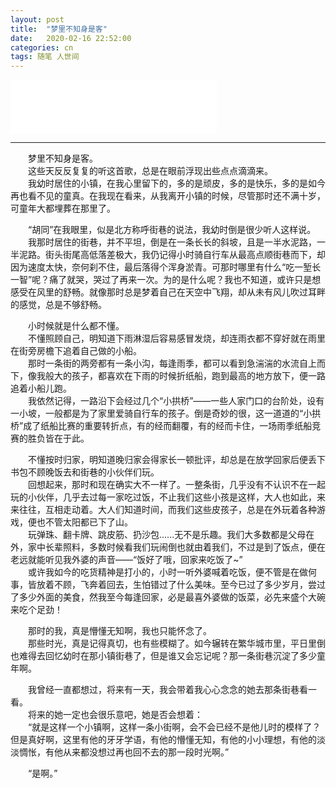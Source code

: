 ```yaml
---
layout: post
title:  "梦里不知身是客"
date:   2020-02-16 22:52:00
categories: cn
tags: 随笔 人世间
---
```



<iframe frameborder="no" border="0" marginwidth="0" marginheight="0" width=330 height=86 src="//music.163.com/outchain/player?type=2&id=1413304559&auto=0&height=66"></iframe>


----------
&emsp;&emsp;梦里不知身是客。<br>
&emsp;&emsp;这些天反反复复的听这首歌，总是在眼前浮现出些点点滴滴来。<br>
&emsp;&emsp;我幼时居住的小镇，在我心里留下的，多的是顽皮，多的是快乐，多的是如今再也看不见的童真。在我现在看来，从我离开小镇的时候，尽管那时还不满十岁，可童年大都埋葬在那里了。<br>

&emsp;&emsp;“胡同”在我眼里，似是北方称呼街巷的说法，我幼时倒是很少听人这样说。<br>
&emsp;&emsp;我那时居住的街巷，并不平坦，倒是在一条长长的斜坡，且是一半水泥路，一半泥路。街头街尾高低落差极大，我仍记得小时骑自行车从最高点顺街巷而下，却因为速度太快，奈何刹不住，最后落得个浑身淤青。可那时哪里有什么“吃一堑长一智”呢？痛了就哭，哭过了再来一次。为的是什么呢？我也不知道，或许只是想感受在风里的舒畅。就像那时总是梦着自己在天空中飞翔，却从未有风儿吹过耳畔的感觉，总是不够舒畅。<br>

&emsp;&emsp;小时候就是什么都不懂。<br>
&emsp;&emsp;不懂照顾自己，明知道下雨淋湿后容易感冒发烧，却连雨衣都不穿好就在雨里在街旁房檐下追着自己做的小船。<br>
&emsp;&emsp;那时一条街的两旁都有一条小沟，每逢雨季，都可以看到急湍湍的水流自上而下，像我般大的孩子，都喜欢在下雨的时候折纸船，跑到最高的地方放下，便一路追着小船儿跑。<br>
&emsp;&emsp;我依然记得，一路沿下会经过几个“小拱桥”——一些人家门口的台阶处，设有一小坡，一般都是为了家里爱骑自行车的孩子。倒是奇妙的很，这一道道的“小拱桥”成了纸船比赛的重要转折点，有的经而翻覆，有的经而卡住，一场雨季纸船竞赛的胜负皆在于此。<br>

&emsp;&emsp;不懂按时归家，明知道晚归家会得家长一顿批评，却总是在放学回家后便丢下书包不顾晚饭去和街巷的小伙伴们玩。<br>
&emsp;&emsp;回想起来，那时和现在确实大不一样了。一整条街，几乎没有不认识不在一起玩的小伙伴，几乎去过每一家吃过饭，不止我们这些小孩是这样，大人也如此，来来往往，互相走动着。大人们知道时间，而我们这些皮孩子，总是在外玩着各种游戏，便也不管太阳都已下了山。<br>
&emsp;&emsp;玩弹珠、翻卡牌、跳皮筋、扔沙包......无不是乐趣。我们大多数都是父母在外，家中长辈照料，多数时候看我们玩闹倒也就由着我们，不过是到了饭点，便在老远就能听见我外婆的声音——“饭好了哦，回家来吃饭了~”<br>
&emsp;&emsp;或许我如今的吃货精神是打小的，小时一听外婆喊着吃饭，便不管是在做何事，皆放着不顾，飞奔着回去，生怕错过了什么美味。至今已过了多少岁月，尝过了多少外面的美食，然我至今每逢回家，必是最喜外婆做的饭菜，必先来盛个大碗来吃个足劲！<br>

&emsp;&emsp;那时的我，真是懵懂无知啊，我也只能怀念了。
<br>
&emsp;&emsp;那些时光，真是记得真切，也有些模糊了。如今辗转在繁华城市里，平日里倒也难得去回忆幼时在那小镇街巷了，但是谁又会忘记呢？那一条街巷沉淀了多少童年啊。<br>

&emsp;&emsp;我曾经一直都想过，将来有一天，我会带着我心心念念的她去那条街巷看一看。<br>
&emsp;&emsp;将来的她一定也会很乐意吧，她是否会想着：<br>
&emsp;&emsp;“就是这样一个小镇啊，这样一条小街啊，会不会已经不是他儿时的模样了？但是真好啊，这里有他的牙牙学语，有他的懵懂无知，有他的小小理想，有他的淡淡惆怅，有他从来都没想过再也回不去的那一段时光啊。”<br>

&emsp;&emsp;“是啊。”